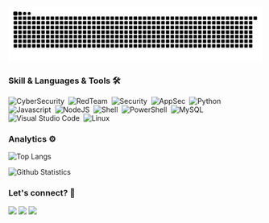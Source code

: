 <picture>
  <source media="(prefers-color-scheme: dark)" srcset="snake-dark.svg" />
  <img alt="github-snake" src="snake-dark.svg" />
</picture>


### Skill & Languages & Tools 🛠  
![CyberSecurity](https://img.shields.io/badge/-CyberSecurity-05122A?style=flat&logo=hackaday&color=black)&nbsp;
![RedTeam](https://img.shields.io/badge/RedTeam-FF0000?style=flat&logo=hackaday&logoColor=white)&nbsp;
![Security](https://img.shields.io/badge/-Security-05122A?style=flat&logo=hackaday&color=black)&nbsp;
![AppSec](https://img.shields.io/badge/AppSec-F6C915?style=flat&logo=github-actions&logoColor=white)&nbsp;
![Python](https://img.shields.io/badge/-Python-05122A?style=flat&logo=python)&nbsp;
![Javascript](https://img.shields.io/badge/JavaScript-323330?style=flat&logo=javascript&logoColor=F7DF1E)&nbsp;
![NodeJS](https://img.shields.io/badge/Node.js-43853D?style=flat&logo=node.js&logoColor=white)&nbsp;
![Shell](https://img.shields.io/badge/Shell-05122A?style=flat&logo=gnu-bash&logoColor=white)&nbsp;
![PowerShell](https://img.shields.io/badge/PowerShell-05122A?style=flat&logo=powershell&logoColor=white)&nbsp;
![MySQL](https://img.shields.io/badge/-MySQL-05122A?style=flat&logo=mysql&logoColor=white)&nbsp;
![Visual Studio Code](https://img.shields.io/badge/-Visual%20Studio%20Code-05122A?style=flat&logo=visual-studio-code&logoColor=007ACC)&nbsp;
![Linux](https://img.shields.io/badge/-Linux-05122A?style=flat&logo=linux&logoColor=white)&nbsp;


### Analytics ⚙️

![Top Langs](https://github-readme-stats.vercel.app/api/top-langs/?username=0xzesty&layout=donut-vertical&theme=shades-of-purple)

![Github Statistics](https://raw.githubusercontent.com/Cr3ativeLZ/Cr3ativeLZ/master/profile-summary-card-output/dracula/3-stats.svg)


### Let's connect? 🤝

<p align="left">
<a href="https://github.com/0xZesty"><img src="https://img.shields.io/badge/GitHub-%23121011.svg?&style=flat&logo=github&logoColor=white"/></a>
<a href="https://www.linkedin.com/in/luiz-eduardo-76sec67/"><img src="https://img.shields.io/badge/Linkedin-%230077B5.svg?&style=flat&logo=linkedin&logoColor=white"/></a>
<a href="https://twitter.com/0xZesty"><img src="https://img.shields.io/badge/Twitter-%231DA1F2.svg?&style=flat&logo=Twitter&logoColor=white"/></a>


</p>




